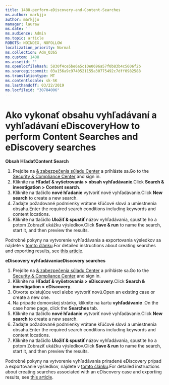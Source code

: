 ```yaml
---
title: 1488-perform-eDiscovery-and-Content-Searches
ms.author: markjjo
author: markjjo
manager: lauraw
ms.date: ''
ms.audience: Admin
ms.topic: article
ROBOTS: NOINDEX, NOFOLLOW
localization_priority: Normal
ms.collection: Adm_O365
ms.custom: 1488
ms.assetid: ''
ms.openlocfilehash: 5830f4ce5be6a5c10e0696a57f0b83b4c5606f2b
ms.sourcegitcommit: 03a156a9c9740521155a30775492c7dff0982588
ms.translationtype: MT
ms.contentlocale: sk-SK
ms.lasthandoff: 03/22/2019
ms.locfileid: "30784006"
---
```

# <a name="how-to-perform-content-searches-and-ediscovery-searches"></a><span data-ttu-id="72108-102">Ako vykonať obsahu vyhľadávaní a vyhľadávaní eDiscovery</span><span class="sxs-lookup"><span data-stu-id="72108-102">How to perform Content Searches and eDiscovery searches</span></span>

<span data-ttu-id="72108-103">**Obsah Hľadať**</span><span class="sxs-lookup"><span data-stu-id="72108-103">**Content Search**</span></span>

1. <span data-ttu-id="72108-104">Prejdite na [& zabezpečenia súladu Center](https://protection.office.com) a prihláste sa.</span><span class="sxs-lookup"><span data-stu-id="72108-104">Go to the [Security & Compliance Center](https://protection.office.com) and sign in.</span></span>
2. <span data-ttu-id="72108-105">Kliknite na **Hľadať & vyšetrovania > obsah vyhľadávanie**.</span><span class="sxs-lookup"><span data-stu-id="72108-105">Click **Search & investigation > Content search**.</span></span>
3. <span data-ttu-id="72108-106">Kliknite na tlačidlo **nové hľadanie** vytvoriť nové vyhľadávanie.</span><span class="sxs-lookup"><span data-stu-id="72108-106">Click **New search** to create a new search.</span></span>
4. <span data-ttu-id="72108-107">Zadajte požadované podmienky vrátane kľúčové slová a umiestnenia obsahu.</span><span class="sxs-lookup"><span data-stu-id="72108-107">Enter the required search conditions including keywords and content locations.</span></span>  
5. <span data-ttu-id="72108-108">Kliknite na tlačidlo **Uložiť & spustiť** názov vyhľadávania, spustite ho a potom Zobraziť ukážku výsledkov.</span><span class="sxs-lookup"><span data-stu-id="72108-108">Click **Save & run** to name the search, start it, and then preview the results.</span></span> 
 
<span data-ttu-id="72108-109">Podrobné pokyny na vytvorenie vyhľadávania a exportovania výsledkov sa nájdete v [tomto článku](https://docs.microsoft.com/office365/securitycompliance/content-search).</span><span class="sxs-lookup"><span data-stu-id="72108-109">For detailed instructions about creating searches and exporting results, see [this article](https://docs.microsoft.com/office365/securitycompliance/content-search).</span></span>

<span data-ttu-id="72108-110">**eDiscovery vyhľadávania**</span><span class="sxs-lookup"><span data-stu-id="72108-110">**eDiscovery searches**</span></span>

1. <span data-ttu-id="72108-111">Prejdite na [& zabezpečenia súladu Center](https://protection.office.com) a prihláste sa.</span><span class="sxs-lookup"><span data-stu-id="72108-111">Go to the [Security & Compliance Center](https://protection.office.com) and sign in.</span></span>
2. <span data-ttu-id="72108-112">Kliknite na **Hľadať & vyšetrovania > eDiscovery**.</span><span class="sxs-lookup"><span data-stu-id="72108-112">Click **Search & investigation > eDiscovery**.</span></span>
3. <span data-ttu-id="72108-113">Otvorte existujúce veci alebo vytvoriť novú.</span><span class="sxs-lookup"><span data-stu-id="72108-113">Open an existing case or create a new one.</span></span>
4. <span data-ttu-id="72108-114">Na prípade domovskej stránky, kliknite na kartu **vyhľadávanie** .</span><span class="sxs-lookup"><span data-stu-id="72108-114">On the case home page, click the **Searches** tab.</span></span>  
5. <span data-ttu-id="72108-115">Kliknite na tlačidlo **nové hľadanie** vytvoriť nové vyhľadávanie.</span><span class="sxs-lookup"><span data-stu-id="72108-115">Click **New search** to create a new search.</span></span>
6. <span data-ttu-id="72108-116">Zadajte požadované podmienky vrátane kľúčové slová a umiestnenia obsahu.</span><span class="sxs-lookup"><span data-stu-id="72108-116">Enter the required search conditions including keywords and content locations.</span></span>  
7. <span data-ttu-id="72108-117">Kliknite na tlačidlo **Uložiť & spustiť** názov vyhľadávania, spustite ho a potom Zobraziť ukážku výsledkov.</span><span class="sxs-lookup"><span data-stu-id="72108-117">Click **Save & run** to name the search, start it, and then preview the results.</span></span>

<span data-ttu-id="72108-118">Podrobné pokyny na vytvorenie vyhľadávania priradené eDiscovery prípad a exportovanie výsledkov, nájdete v [tomto článku](https://docs.microsoft.com/office365/securitycompliance/ediscovery-cases).</span><span class="sxs-lookup"><span data-stu-id="72108-118">For detailed instructions about creating searches associated with an eDiscovery case and exporting results, see [this article](https://docs.microsoft.com/office365/securitycompliance/ediscovery-cases).</span></span>